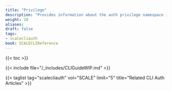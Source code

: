 ```yaml
---
title: "Privilege"
description: "Provides information about the auth privilege namespace in the TrueNAS CLI. Includes command syntax and common commands."
weight: 20
aliases:
draft: false
tags:
- scalecliauth
book: SCALECLIReference
---
```


{{< toc >}}

{{< include file="/_includes/CLIGuideWIP.md" >}}

{{< taglist tag="scalecliauth" vol="SCALE" limit="5" title="Related CLI Auth Articles" >}}